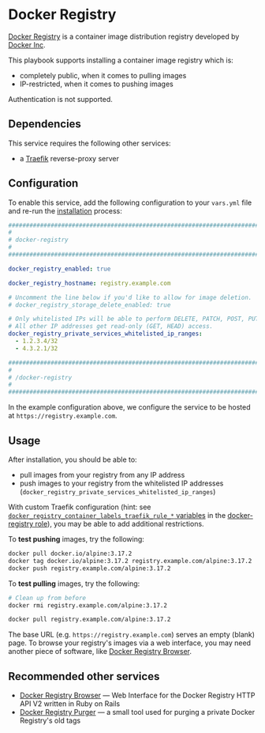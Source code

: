 # Docker Registry

[Docker Registry](https://docs.docker.com/registry/) is a container image distribution registry developed by [Docker Inc](https://www.docker.com/).

This playbook supports installing a container image registry which is:

- completely public, when it comes to pulling images
- IP-restricted, when it comes to pushing images

Authentication is not supported.


## Dependencies

This service requires the following other services:

- a [Traefik](traefik.md) reverse-proxy server


## Configuration

To enable this service, add the following configuration to your `vars.yml` file and re-run the [installation](../installing.md) process:

```yaml
########################################################################
#                                                                      #
# docker-registry                                                      #
#                                                                      #
########################################################################

docker_registry_enabled: true

docker_registry_hostname: registry.example.com

# Uncomment the line below if you'd like to allow for image deletion.
# docker_registry_storage_delete_enabled: true

# Only whitelisted IPs will be able to perform DELETE, PATCH, POST, PUT requests against the registry.
# All other IP addresses get read-only (GET, HEAD) access.
docker_registry_private_services_whitelisted_ip_ranges:
  - 1.2.3.4/32
  - 4.3.2.1/32

########################################################################
#                                                                      #
# /docker-registry                                                     #
#                                                                      #
########################################################################
```

In the example configuration above, we configure the service to be hosted at `https://registry.example.com`.


## Usage

After installation, you should be able to:

- pull images from your registry from any IP address
- push images to your registry from the whitelisted IP addresses (`docker_registry_private_services_whitelisted_ip_ranges`)

With custom Traefik configuration (hint: see [`docker_registry_container_labels_traefik_rule_*` variables](https://github.com/mother-of-all-self-hosting/ansible-role-docker-registry/blob/main/defaults/main.yml) in the [docker-registry role](https://github.com/mother-of-all-self-hosting/ansible-role-docker-registry)), you may be able to add additional restrictions.

To **test pushing** images, try the following:

```sh
docker pull docker.io/alpine:3.17.2
docker tag docker.io/alpine:3.17.2 registry.example.com/alpine:3.17.2
docker push registry.example.com/alpine:3.17.2
```

To **test pulling** images, try the following:

```sh
# Clean up from before
docker rmi registry.example.com/alpine:3.17.2

docker pull registry.example.com/alpine:3.17.2
```

The base URL (e.g. `https://registry.example.com`) serves an empty (blank) page. To browse your registry's images via a web interface, you may need another piece of software, like [Docker Registry Browser](docker-registry-browser.md).


## Recommended other services

- [Docker Registry Browser](docker-registry-browser.md) — Web Interface for the Docker Registry HTTP API V2 written in Ruby on Rails
- [Docker Registry Purger](docker-registry-purger.md) — a small tool used for purging a private Docker Registry's old tags
